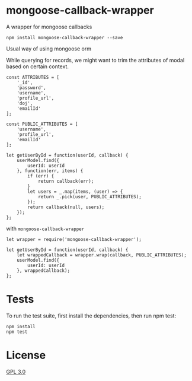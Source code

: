 # mongoose-callback-wrapper

A wrapper for mongoose callbacks

    npm install mongoose-callback-wrapper --save
   
Usual way of using mongoose orm

   While querying for records, we might want to trim the attributes of modal based on certain context.
    
  

    const ATTRIBUTES = [
        '_id',
        'password',
        'username',
        'profile_url',
        'doj',
        'emailId'
    ];
    
    const PUBLIC_ATTRIBUTES = [
        'username',
        'profile_url',
        'emailId'
    ];
    
    let getUserById = function(userId, callback) {
        userModel.find({
            userId: userId
        }, function(err, items) {
            if (err) {
                return callback(err);
            }
            let users = _.map(items, (user) => {
                return _.pick(user, PUBLIC_ATTRIBUTES);
            });
            return callback(null, users);
        });
    };
    
   with ```mongoose-callback-wrapper``` 
    
    let wrapper = require('mongoose-callback-wrapper');
    
    let getUserById = function(userId, callback) {
        let wrappedCallback = wrapper.wrap(callback, PUBLIC_ATTRIBUTES);
        userModel.find({
            userId: userId
        }, wrappedCallback);
    };
    
# Tests
   To run the test suite, first install the dependencies, then run npm test:  

    npm install
    npm test

# License
   [GPL 3.0](http://www.gnu.org/licenses/gpl-3.0.en.html)